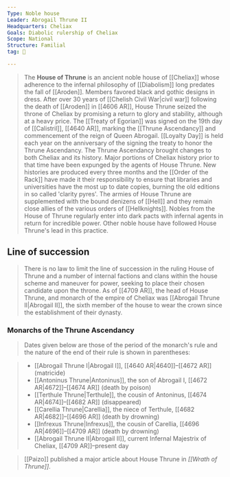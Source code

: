 ```yaml
---
Type: Noble house
Leader: Abrogail Thrune II
Headquarters: Cheliax
Goals: Diabolic rulership of Cheliax
Scope: National
Structure: Familial
tag: 👥

---
```


> The **House of Thrune** is an ancient noble house of [[Cheliax]] whose adherence to the infernal philosophy of [[Diabolism]] long predates the fall of [[Aroden]]. Members favored black and gothic designs in dress.
> After over 30 years of [[Chelish Civil War|civil war]] following the death of [[Aroden]] in [[4606 AR]], House Thrune seized the throne of Cheliax by promising a return to glory and stability, although at a heavy price. The [[Treaty of Egorian]] was signed on the 19th day of [[Calistril]], [[4640 AR]], marking the [[Thrune Ascendancy]] and commencement of the reign of Queen Abrogail. [[Loyalty Day]] is held  each year on the anniversary of the signing the treaty to honor the Thrune Ascendancy.
> The Thrune Ascendancy brought changes to both Cheliax and its history. Major portions of Cheliax history prior to that time have been expunged by the agents of House Thrune. New histories are produced every three months and the [[Order of the Rack]] have made it their responsibility to ensure that libraries and universities have the most up to date copies, burning the old editions in so called 'clarity pyres'.
> The armies of House Thrune are supplemented with the bound denizens of [[Hell]] and they remain close allies of the various orders of [[Hellknights]]. Nobles from the House of Thrune regularly enter into dark pacts with infernal agents in return for incredible power. Other noble house have followed House Thrune's lead in this practice.


## Line of succession

> There is no law to limit the line of succession in the ruling House of Thrune and a number of internal factions and clans within the house scheme and maneuver for power, seeking to place their chosen candidate upon the throne. As of [[4709 AR]], the head of House Thrune, and monarch of the empire of Cheliax was [[Abrogail Thrune II|Abrogail II]], the sixth member of the house to wear the crown since the establishment of their dynasty.


### Monarchs of the Thrune Ascendancy

> Dates given below are those of the period of the monarch's rule and the nature of the end of their rule is shown in parentheses:

> - [[Abrogail Thrune I|Abrogail I]], [[4640 AR|4640]]–[[4672 AR]] (matricide)
> - [[Antoninus Thrune|Antoninus]], the son of Abrogail I, [[4672 AR|4672]]–[[4674 AR]] (death by poison)
> - [[Terthule Thrune|Terthule]], the cousin of Antoninus, [[4674 AR|4674]]–[[4682 AR]] (disappeared)
> - [[Carellia Thrune|Carellia]], the niece of Terthule, [[4682 AR|4682]]–[[4696 AR]] (death by drowning)
> - [[Infrexus Thrune|Infrexus]], the cousin of Carellia, [[4696 AR|4696]]–[[4709 AR]] (death by drowning)
> - [[Abrogail Thrune II|Abrogail II]], current Infernal Majestrix of Cheliax, [[4709 AR]]–present day

> [[Paizo]] published a major article about House Thrune in *[[Wrath of Thrune]]*.









